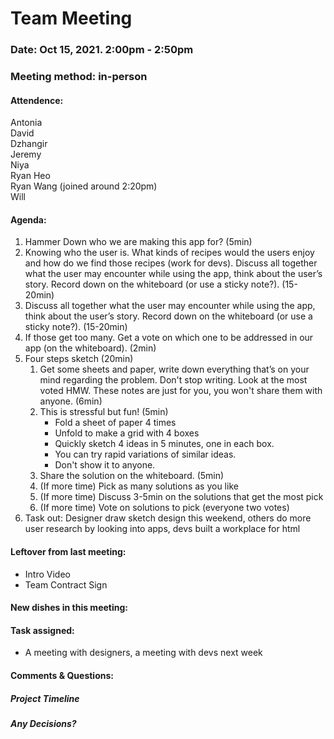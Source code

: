 # Team Meeting
### Date: Oct 15, 2021. 2:00pm - 2:50pm
### Meeting method: in-person


#### Attendence:
Antonia <br>
David <br>
Dzhangir <br>
Jeremy <br>
Niya <br>
Ryan Heo <br>
Ryan Wang (joined around 2:20pm) <br>
Will <br>

#### Agenda:

1. Hammer Down who we are making this app for? (5min)
2. Knowing who the user is. What kinds of recipes would the users enjoy and how do we find those recipes (work for devs).
Discuss all together what the user may encounter while using the app, think about the user’s story. Record down on the whiteboard (or use a sticky note?). (15-20min)
3. Discuss all together what the user may encounter while using the app, think about the user’s story. Record down on the whiteboard (or use a sticky note?). (15-20min)
4. If those get too many. Get a vote on which one to be addressed in our app (on the whiteboard). (2min)
5. Four steps sketch (20min)
    1. Get some sheets and paper, write down everything that’s on your mind regarding the problem. Don't stop writing. Look at the most voted HMW. These notes are just for you, you won't share them with anyone. (6min)
    2. This is stressful but fun! (5min)
        - Fold a sheet of paper 4 times
        - Unfold to make a grid with 4 boxes
        - Quickly sketch 4 ideas in 5 minutes, one in each box.
        - You can try rapid variations of similar ideas.
        - Don't show it to anyone.
    3. Share the solution on the whiteboard. (5min)
    4. (If more time) Pick as many solutions as you like
    5. (If more time) Discuss 3-5min on the solutions that get the most pick
    6. (If more time) Vote on solutions to pick (everyone two votes)
6. Task out: Designer draw sketch design this weekend, others do more user research by looking into apps, devs built a workplace for html


#### Leftover from last meeting:
 - Intro Video
 - Team Contract Sign

#### New dishes in this meeting:


#### Task assigned:
* A meeting with designers, a meeting with devs next week
#### Comments & Questions:

##### Project Timeline

##### Any Decisions?
